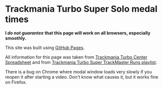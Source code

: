 # Trackmania Turbo Super Solo medal times

__I *do not guarantee* that this page will work on all browsers, especially smoothly.__

This site was built using [GitHub Pages](https://pages.github.com/).


All information for this page was taken from [Trackmania Turbo Center Spreadsheet](https://docs.google.com/spreadsheets/d/1NgkSbAMPm3VcLhXi1Z5oLPQQ8vCjcCSI2S_U_lTOkPA/edit#gid=193237318) and from [Trackmania Turbo Super TrackMaster Runs playlist](https://www.youtube.com/playlist?list=PLfvhWVq2T6JDwbDdKlumD90zUjEuP3rtl).

There is a bug on Chrome where modal window loads very slowly if you reopen it after starting a video. Don't know what causes it, but it works fine on Firefox.
